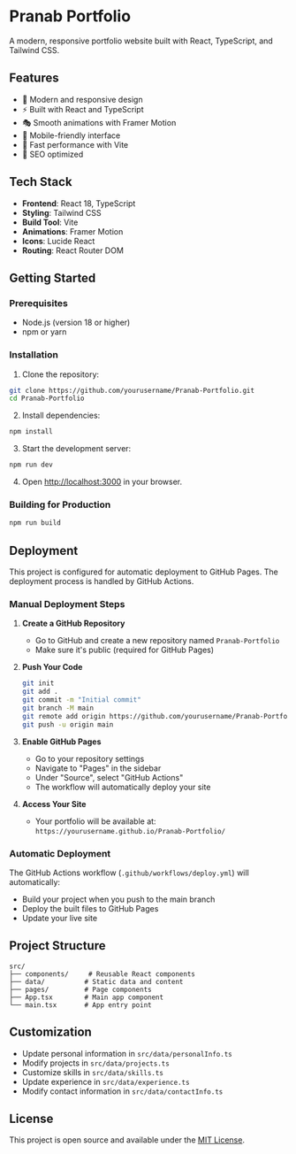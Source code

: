 # Pranab Portfolio

A modern, responsive portfolio website built with React, TypeScript, and Tailwind CSS.

## Features

- 🎨 Modern and responsive design
- ⚡ Built with React and TypeScript
- 🎭 Smooth animations with Framer Motion
- 📱 Mobile-friendly interface
- 🚀 Fast performance with Vite
- 🎯 SEO optimized

## Tech Stack

- **Frontend**: React 18, TypeScript
- **Styling**: Tailwind CSS
- **Build Tool**: Vite
- **Animations**: Framer Motion
- **Icons**: Lucide React
- **Routing**: React Router DOM

## Getting Started

### Prerequisites

- Node.js (version 18 or higher)
- npm or yarn

### Installation

1. Clone the repository:
```bash
git clone https://github.com/yourusername/Pranab-Portfolio.git
cd Pranab-Portfolio
```

2. Install dependencies:
```bash
npm install
```

3. Start the development server:
```bash
npm run dev
```

4. Open [http://localhost:3000](http://localhost:3000) in your browser.

### Building for Production

```bash
npm run build
```

## Deployment

This project is configured for automatic deployment to GitHub Pages. The deployment process is handled by GitHub Actions.

### Manual Deployment Steps

1. **Create a GitHub Repository**
   - Go to GitHub and create a new repository named `Pranab-Portfolio`
   - Make sure it's public (required for GitHub Pages)

2. **Push Your Code**
   ```bash
   git init
   git add .
   git commit -m "Initial commit"
   git branch -M main
   git remote add origin https://github.com/yourusername/Pranab-Portfolio.git
   git push -u origin main
   ```

3. **Enable GitHub Pages**
   - Go to your repository settings
   - Navigate to "Pages" in the sidebar
   - Under "Source", select "GitHub Actions"
   - The workflow will automatically deploy your site

4. **Access Your Site**
   - Your portfolio will be available at: `https://yourusername.github.io/Pranab-Portfolio/`

### Automatic Deployment

The GitHub Actions workflow (`.github/workflows/deploy.yml`) will automatically:
- Build your project when you push to the main branch
- Deploy the built files to GitHub Pages
- Update your live site

## Project Structure

```
src/
├── components/     # Reusable React components
├── data/          # Static data and content
├── pages/         # Page components
├── App.tsx        # Main app component
└── main.tsx       # App entry point
```

## Customization

- Update personal information in `src/data/personalInfo.ts`
- Modify projects in `src/data/projects.ts`
- Customize skills in `src/data/skills.ts`
- Update experience in `src/data/experience.ts`
- Modify contact information in `src/data/contactInfo.ts`

## License

This project is open source and available under the [MIT License](LICENSE). 